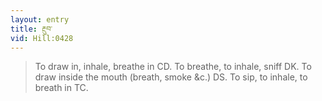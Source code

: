 ```yaml
---
layout: entry
title: རྔུབ་
vid: Hill:0428
---
```

> To draw in, inhale, breathe in CD\. To breathe, to inhale, sniff DK\. To draw inside the mouth (breath, smoke &c\.) DS\. To sip, to inhale, to breath in TC\.


